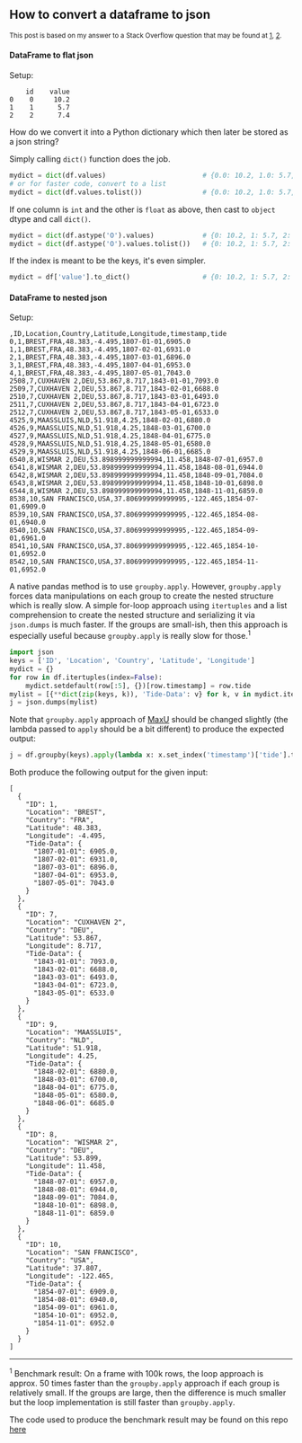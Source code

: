 ## How to convert a dataframe to json

<sup>This post is based on my answer to a Stack Overflow question that may be found at 
[1](https://stackoverflow.com/a/75780569/19123103),
[2](https://stackoverflow.com/a/75815579/19123103).</sup>

#### DataFrame to flat json

Setup:
```none
    id    value
0    0     10.2
1    1      5.7
2    2      7.4
```
How do we convert it into a Python dictionary which then later be stored as a json string?

Simply calling `dict()` function does the job.
```python
mydict = dict(df.values)                        # {0.0: 10.2, 1.0: 5.7, 2.0: 7.4}
# or for faster code, convert to a list
mydict = dict(df.values.tolist())               # {0.0: 10.2, 1.0: 5.7, 2.0: 7.4}
```
If one column is `int` and the other is `float` as above, then cast to `object` dtype and call `dict()`.
```python
mydict = dict(df.astype('O').values)            # {0: 10.2, 1: 5.7, 2: 7.4}
mydict = dict(df.astype('O').values.tolist())   # {0: 10.2, 1: 5.7, 2: 7.4}
```
If the index is meant to be the keys, it's even simpler.
```python
mydict = df['value'].to_dict()                  # {0: 10.2, 1: 5.7, 2: 7.4}
```


#### DataFrame to nested json

Setup:

```none
,ID,Location,Country,Latitude,Longitude,timestamp,tide
0,1,BREST,FRA,48.383,-4.495,1807-01-01,6905.0  
1,1,BREST,FRA,48.383,-4.495,1807-02-01,6931.0  
2,1,BREST,FRA,48.383,-4.495,1807-03-01,6896.0  
3,1,BREST,FRA,48.383,-4.495,1807-04-01,6953.0  
4,1,BREST,FRA,48.383,-4.495,1807-05-01,7043.0  
2508,7,CUXHAVEN 2,DEU,53.867,8.717,1843-01-01,7093.0  
2509,7,CUXHAVEN 2,DEU,53.867,8.717,1843-02-01,6688.0  
2510,7,CUXHAVEN 2,DEU,53.867,8.717,1843-03-01,6493.0  
2511,7,CUXHAVEN 2,DEU,53.867,8.717,1843-04-01,6723.0  
2512,7,CUXHAVEN 2,DEU,53.867,8.717,1843-05-01,6533.0  
4525,9,MAASSLUIS,NLD,51.918,4.25,1848-02-01,6880.0  
4526,9,MAASSLUIS,NLD,51.918,4.25,1848-03-01,6700.0  
4527,9,MAASSLUIS,NLD,51.918,4.25,1848-04-01,6775.0  
4528,9,MAASSLUIS,NLD,51.918,4.25,1848-05-01,6580.0  
4529,9,MAASSLUIS,NLD,51.918,4.25,1848-06-01,6685.0  
6540,8,WISMAR 2,DEU,53.898999999999994,11.458,1848-07-01,6957.0  
6541,8,WISMAR 2,DEU,53.898999999999994,11.458,1848-08-01,6944.0  
6542,8,WISMAR 2,DEU,53.898999999999994,11.458,1848-09-01,7084.0  
6543,8,WISMAR 2,DEU,53.898999999999994,11.458,1848-10-01,6898.0  
6544,8,WISMAR 2,DEU,53.898999999999994,11.458,1848-11-01,6859.0  
8538,10,SAN FRANCISCO,USA,37.806999999999995,-122.465,1854-07-01,6909.0  
8539,10,SAN FRANCISCO,USA,37.806999999999995,-122.465,1854-08-01,6940.0  
8540,10,SAN FRANCISCO,USA,37.806999999999995,-122.465,1854-09-01,6961.0  
8541,10,SAN FRANCISCO,USA,37.806999999999995,-122.465,1854-10-01,6952.0  
8542,10,SAN FRANCISCO,USA,37.806999999999995,-122.465,1854-11-01,6952.0  
```

A native pandas method is to use `groupby.apply`. However, `groupby.apply` forces data manipulations on each group to create the nested structure which is really slow. A simple for-loop approach using `itertuples` and a list comprehension to create the nested structure and serializing it via `json.dumps` is much faster. If the groups are small-ish, then this approach is especially useful because `groupby.apply` is really slow for those.<sup>1</sup>
```python
import json
keys = ['ID', 'Location', 'Country', 'Latitude', 'Longitude']
mydict = {}
for row in df.itertuples(index=False):
    mydict.setdefault(row[:5], {})[row.timestamp] = row.tide
mylist = [{**dict(zip(keys, k)), 'Tide-Data': v} for k, v in mydict.items()]
j = json.dumps(mylist)
```
Note that `groupby.apply` approach of [MaxU][1] should be changed slightly (the lambda passed to `apply` should be a bit different) to produce the expected output:
```python
j = df.groupby(keys).apply(lambda x: x.set_index('timestamp')['tide'].to_dict()).reset_index(name='Tide-Data').to_json(orient='records')
```
Both produce the following output for the given input:
```none
[
  {
    "ID": 1,
    "Location": "BREST",
    "Country": "FRA",
    "Latitude": 48.383,
    "Longitude": -4.495,
    "Tide-Data": {
      "1807-01-01": 6905.0,
      "1807-02-01": 6931.0,
      "1807-03-01": 6896.0,
      "1807-04-01": 6953.0,
      "1807-05-01": 7043.0
    }
  },
  {
    "ID": 7,
    "Location": "CUXHAVEN 2",
    "Country": "DEU",
    "Latitude": 53.867,
    "Longitude": 8.717,
    "Tide-Data": {
      "1843-01-01": 7093.0,
      "1843-02-01": 6688.0,
      "1843-03-01": 6493.0,
      "1843-04-01": 6723.0,
      "1843-05-01": 6533.0
    }
  },
  {
    "ID": 9,
    "Location": "MAASSLUIS",
    "Country": "NLD",
    "Latitude": 51.918,
    "Longitude": 4.25,
    "Tide-Data": {
      "1848-02-01": 6880.0,
      "1848-03-01": 6700.0,
      "1848-04-01": 6775.0,
      "1848-05-01": 6580.0,
      "1848-06-01": 6685.0
    }
  },
  {
    "ID": 8,
    "Location": "WISMAR 2",
    "Country": "DEU",
    "Latitude": 53.899,
    "Longitude": 11.458,
    "Tide-Data": {
      "1848-07-01": 6957.0,
      "1848-08-01": 6944.0,
      "1848-09-01": 7084.0,
      "1848-10-01": 6898.0,
      "1848-11-01": 6859.0
    }
  },
  {
    "ID": 10,
    "Location": "SAN FRANCISCO",
    "Country": "USA",
    "Latitude": 37.807,
    "Longitude": -122.465,
    "Tide-Data": {
      "1854-07-01": 6909.0,
      "1854-08-01": 6940.0,
      "1854-09-01": 6961.0,
      "1854-10-01": 6952.0,
      "1854-11-01": 6952.0
    }
  }
]
```

---

<sup>1</sup> Benchmark result: On a frame with 100k rows, the loop approach is approx. 50 times faster than the `groupby.apply` approach if each group is relatively small. If the groups are large, then the difference is much smaller but the loop implementation is still faster than `groupby.apply`. 

The code used to produce the benchmark result may be found on this repo [here](./benchmark.py)

  [1]: https://stackoverflow.com/a/40490276/19123103